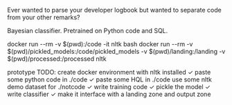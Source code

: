 Ever wanted to parse your developer logbook but wanted to separate code from your other remarks?

Bayesian classifier. Pretrained on Python code and SQL.


docker run --rm -v $(pwd):/code -it nltk bash
docker run --rm -v $(pwd)/pickled_models:/code/pickled_models -v $(pwd)/landing:/landing -v $(pwd)/processed:/processed nltk

prototype TODO:
create docker environment with nltk installed ✓
paste some python code in ./code ✓
paste some HQL in ./code
use some nltk demo dataset for ./notcode ✓
write training code ✓
pickle the model ✓
write classifier ✓
make it interface with a landing zone and output zone
